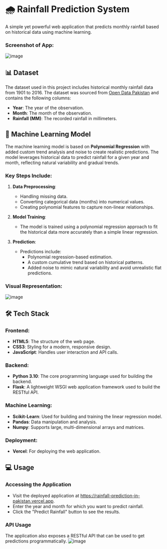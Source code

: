 
# 🌧️ Rainfall Prediction System

A simple yet powerful web application that predicts monthly rainfall based on historical data using machine learning.

### Screenshot of App:
![image](https://github.com/user-attachments/assets/2527faac-7589-49b1-8601-69e788452723)

## 📊 Dataset

The dataset used in this project includes historical monthly rainfall data from 1901 to 2016. The dataset was sourced from [Open Data Pakistan](https://opendata.com.pk/dataset/rainfall-in-pakistan) and contains the following columns:

-   **Year**: The year of the observation.
-   **Month**: The month of the observation.
-   **Rainfall (MM)**: The recorded rainfall in millimeters.


## 🤖 Machine Learning Model

The machine learning model is based on **Polynomial Regression** with added custom trend analysis and noise to create realistic predictions. The model leverages historical data to predict rainfall for a given year and month, reflecting natural variability and gradual trends.

### Key Steps Include:

1.  **Data Preprocessing**:
    
    -   Handling missing data.
    -   Converting categorical data (months) into numerical values.
    -   Creating polynomial features to capture non-linear relationships.
2.  **Model Training**:
    
    -   The model is trained using a polynomial regression approach to fit the historical data more accurately than a simple linear regression.
3.  **Prediction**:
    
    -   Predictions include:
        -   Polynomial regression-based estimation.
        -   A custom cumulative trend based on historical patterns.
        -   Added noise to mimic natural variability and avoid unrealistic flat predictions.

### Visual Representation:

![image](https://github.com/user-attachments/assets/7f7934c4-1023-4b2c-b1fd-68ff5007d576)

## 🛠️ Tech Stack

### Frontend:
-   **HTML5**: The structure of the web page.
-   **CSS3**: Styling for a modern, responsive design.
-   **JavaScript**: Handles user interaction and API calls.

### Backend:
-   **Python 3.10**: The core programming language used for building the backend.
-   **Flask**: A lightweight WSGI web application framework used to build the RESTful API.

### Machine Learning:
-   **Scikit-Learn**: Used for building and training the linear regression model.
-   **Pandas**: Data manipulation and analysis.
-   **Numpy**: Supports large, multi-dimensional arrays and matrices.

### Deployment:
-   **Vercel**: For deploying the web application.

## 💻 Usage

### Accessing the Application

-   Visit the deployed application at https://rainfall-prediction-in-pakistan.vercel.app.
-   Enter the year and month for which you want to predict rainfall.
-   Click the "Predict Rainfall" button to see the results.

### API Usage

The application also exposes a RESTful API that can be used to get predictions programmatically.
![image](https://github.com/user-attachments/assets/c310153f-0804-4d51-b13a-635e12d7690c)
